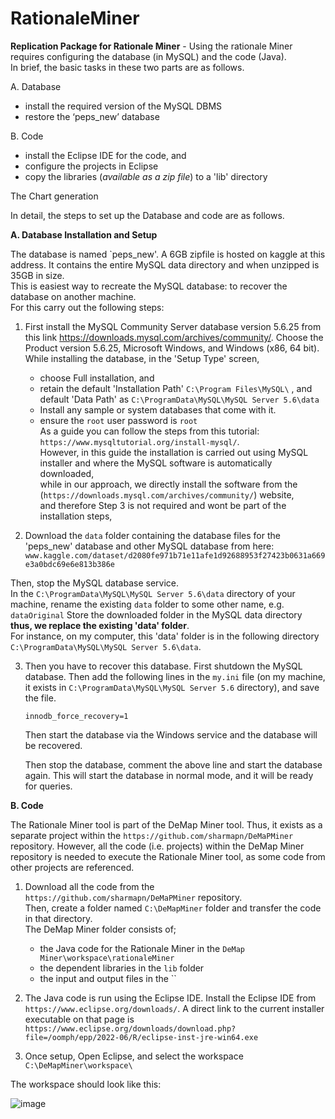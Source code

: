 # RationaleMiner
**Replication Package for Rationale Miner** - Using the rationale Miner requires configuring the database (in MySQL) and the code (Java). <br/>
In brief, the basic tasks in these two parts are as follows.  

A. Database <br/>
  - install the required version of the MySQL DBMS <br/>
  - restore the ‘peps_new’ database <br/>

B. Code <br/>
  - install the Eclipse IDE for the code, and <br/>
  - configure the projects in Eclipse <br/>
  - copy the libraries (_available as a zip file_) to a 'lib' directory <br/>

The Chart generation 


In detail, the steps to set up the Database and code are as follows.

**A. Database Installation and Setup**

The database is named `peps_new'. A 6GB zipfile is hosted on kaggle at this address. It contains the entire MySQL data directory 
and when unzipped is 35GB in size. <br/>
This is easiest way to recreate the MySQL database: to recover the database on another machine. <br/>
For this carry out the following steps: <br/>
1. First install the MySQL Community Server database version 5.6.25 from this link https://downloads.mysql.com/archives/community/. 
Choose the Product version 5.6.25, Microsoft Windows, and Windows (x86, 64 bit).
While installing the database, in the 'Setup Type' screen, <br/> 
   - choose Full installation, and <br/>
   - retain the default 'Installation Path' `C:\Program Files\MySQL\` , and default 'Data Path' as `C:\ProgramData\MySQL\MySQL Server 5.6\data` <br/> 
   - Install any sample or system databases that come with it. <br/>
   - ensure the `root` user password is `root` <br/>
As a guide you can follow the steps from this tutorial: `https://www.mysqltutorial.org/install-mysql/`.  <br/>
However, in this guide the installation is carried out using MySQL installer and where the MySQL software is automatically downloaded,   <br/>
while in our approach, we directly install the software from the (`https://downloads.mysql.com/archives/community/`) website,  <br/>
and therefore Step 3 is not required and wont be part of the installation steps, <br/>

2. Download the `data` folder containing the database files for the 'peps_new' database and other MySQL database from here: <br/>
`www.kaggle.com/dataset/d2080fe971b71e11afe1d92688953f27423b0631a669e3a0bdc69e6e813b386e`

  Then, stop the MySQL database service. <br/>
  In the `C:\ProgramData\MySQL\MySQL Server 5.6\data` directory of your machine, rename the existing `data` folder to some other name, e.g. `dataOriginal`
  Store the downloaded folder in the MySQL data directory **thus, we replace the existing 'data' folder**. <br/>
  For instance, on my computer, this 'data' folder is in the following directory `C:\ProgramData\MySQL\MySQL Server 5.6\data`.

3. Then you have to recover this database.  First shutdown the MySQL database. 
   Then add the following lines in the `my.ini` file (on my machine, it exists in `C:\ProgramData\MySQL\MySQL Server 5.6` directory), and save the file.

   `innodb_force_recovery=1` 

   Then start the database via the Windows service and the database will be recovered. 
   
   Then stop the database, comment the above line and start the database again. 
   This will start the database in normal mode, and it will be ready for queries. 

**B. Code**

The Rationale Miner tool is part of the DeMap Miner tool. Thus, it exists as a separate project within the `https://github.com/sharmapn/DeMaPMiner` repository. 
However, all the code (i.e. projects) within the DeMap Miner repository is needed to execute the Rationale Miner tool, as some code from other projects are referenced. 

1. Download all the code from the `https://github.com/sharmapn/DeMaPMiner` repository. <br/>
Then, create a folder named `C:\DeMapMiner` folder and transfer the code in that directory. <br/>
The DeMap Miner folder consists of; <br/>
   - the Java code for the Rationale Miner  in the `DeMap Miner\workspace\rationaleMiner` <br/>
   - the dependent libraries in the `lib` folder <br/>
   - the input and output files in the `` <br/>

2. The Java code is run using the Eclipse IDE. Install the Eclipse IDE from `https://www.eclipse.org/downloads/`. A direct link to the current installer executable on that page is <br/> `https://www.eclipse.org/downloads/download.php?file=/oomph/epp/2022-06/R/eclipse-inst-jre-win64.exe`

3. Once setup, Open Eclipse, and select the workspace `C:\DeMapMiner\workspace\`

The workspace should look like this:

![image](https://user-images.githubusercontent.com/17430034/180775091-6bc1120a-9577-4ab8-82a9-c43da1dffbf5.png)

